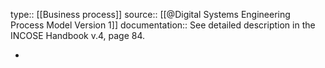 type:: [[Business process]]
source:: [[@Digital Systems Engineering Process Model Version 1]]
documentation:: See detailed description in the INCOSE Handbook v.4, page 84.

-
